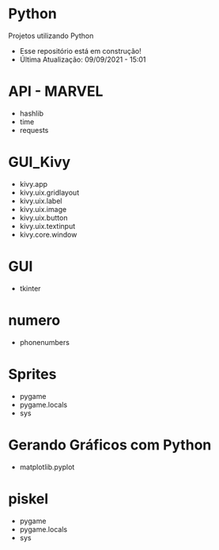 # Python
Projetos utilizando Python
- Esse repositório está em construção!
- Última Atualização: 09/09/2021 - 15:01

# API - MARVEL
- hashlib 
- time 
- requests
# GUI_Kivy
- kivy.app
- kivy.uix.gridlayout
- kivy.uix.label 
- kivy.uix.image 
- kivy.uix.button 
- kivy.uix.textinput
- kivy.core.window
# GUI
- tkinter 
# numero
- phonenumbers
# Sprites
- pygame
- pygame.locals
- sys 
# Gerando Gráficos com Python
- matplotlib.pyplot
# piskel
- pygame
- pygame.locals 
- sys 

